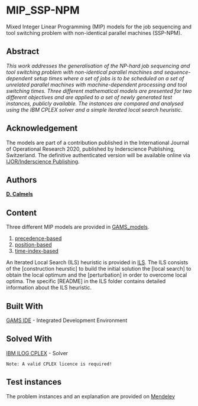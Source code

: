 # MIP_SSP-NPM
Mixed Integer Linear Programming (MIP) models for the job sequencing and tool switching problem with non-identical parallel machines (SSP-NPM).
## Abstract
*This work addresses the generalisation of the NP-hard job sequencing and tool switching problem with non-identical parallel machines 
and sequence-dependent setup times where a set of jobs is to be scheduled on a set of unrelated parallel machines with machine-dependent processing and tool switching times. 
Three different mathematical models are presented for two different objectives and are applied to a set of newly generated test instances, publicly available. 
The instances are compared and analysed using the IBM CPLEX solver and a simple iterated local search heuristic.*

## Acknowledgement 
The models are part of a contribution published in the International Journal of Operational Research 2020, 
published by Inderscience Publishing, Switzerland. 
The definitive authenticated version will be available online via [IJOR/Inderscience Publishing](https://www.inderscience.com/jhome.php?jcode=ijor).

## Authors
[**D. Calmels**](https://www.researchgate.net/profile/Dorothea_Calmels)

## Content
Three different MIP models are provided in [GAMS_models](https://github.com/TerhiS/MIP_SSP-NPM/tree/master/GAMS_models). 
1) [precedence-based](https://github.com/TerhiS/MIP_SSP-NPM/tree/master/GAMS_models/precedence-based.gms)
2) [position-based](https://github.com/TerhiS/MIP_SSP-NPM/tree/master/GAMS_models/position-based.gms)
3) [time-index-based](https://github.com/TerhiS/MIP_SSP-NPM/tree/master/GAMS_models/time-index-based.gmx)

An Iterated Local Search (ILS) heuristic is provided in [ILS](https://github.com/TerhiS/MIP_SSP-NPM/tree/master/ILS).
The ILS consists of the [construction heurstic] to build the initial solution the [local search] to obtain the local optimum 
and the [perturbation] in order to overcome local optima. The specific [README] in the ILS folder contains detailed information about the ILS heuristic. 

## Built With
[GAMS IDE](https://www.gams.com/download/) - Integrated Development Environment
## Solved With
[IBM ILOG CPLEX](https://www.ibm.com/de-de/products/ilog-cplex-optimization-studio) - Solver
```
Note: A valid CPLEX licence is required!
```

## Test instances
The problem instances and an explanation are provided on [Mendeley](http://dx.doi.org/10.17632/ggr36f5gd5.2)



